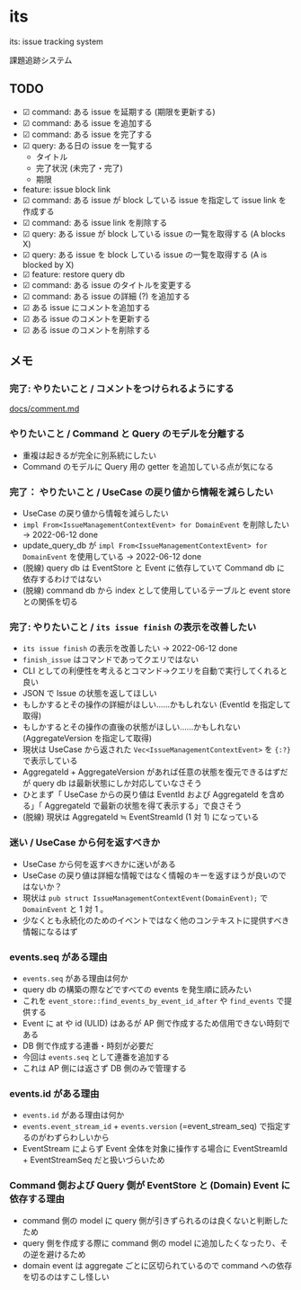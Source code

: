 # its

its: issue tracking system

課題追跡システム

## TODO

- ☑ command: ある issue を延期する (期限を更新する)
- ☑ command: ある issue を追加する
- ☑ command: ある issue を完了する
- ☑ query: ある日の issue を一覧する
  - タイトル
  - 完了状況 (未完了・完了)
  - 期限
- feature: issue block link
- ☑ command: ある issue が block している issue を指定して issue link を作成する
- ☑ command: ある issue link を削除する
- ☑ query: ある issue が block している issue の一覧を取得する (A blocks X)
- ☑ query: ある issue を block している issue の一覧を取得する (A is blocked by X)
- ☑ feature: restore query db
- ☑ command: ある issue のタイトルを変更する
- ☑ command: ある issue の詳細 (?) を追加する
- ☑ ある issue にコメントを追加する
- ☑ ある issue のコメントを更新する
- ☑ ある issue のコメントを削除する

## メモ

### 完了: やりたいこと / コメントをつけられるようにする

[docs/comment.md](./docs/comment.md)

### やりたいこと / Command と Query のモデルを分離する

- 重複は起きるが完全に別系統にしたい
- Command のモデルに Query 用の getter を追加している点が気になる

### 完了： やりたいこと / UseCase の戻り値から情報を減らしたい

- UseCase の戻り値から情報を減らしたい
- `impl From<IssueManagementContextEvent> for DomainEvent` を削除したい
  → 2022-06-12 done
- update_query_db が `impl From<IssueManagementContextEvent> for DomainEvent` を使用している
  → 2022-06-12 done
- (脱線) query db は EventStore と Event に依存していて Command db に依存するわけではない
- (脱線) command db から index として使用しているテーブルと event store との関係を切る

### 完了: やりたいこと / `its issue finish` の表示を改善したい

- `its issue finish` の表示を改善したい
  → 2022-06-12 done
- `finish_issue` はコマンドであってクエリではない
- CLI としての利便性を考えるとコマンド→クエリを自動で実行してくれると良い
- JSON で Issue の状態を返してほしい
- もしかするとその操作の詳細がほしい……かもしれない (EventId を指定して取得)
- もしかするとその操作の直後の状態がほしい……かもしれない (AggregateVersion を指定して取得)
- 現状は UseCase から返された `Vec<IssueManagementContextEvent>` を `{:?}` で表示している
- AggregateId + AggregateVersion があれば任意の状態を復元できるはずだが query db は最新状態にしか対応していなさそう
- ひとまず「 UseCase からの戻り値は EventId および AggregateId を含める」「 AggregateId で最新の状態を得て表示する」で良さそう
- (脱線) 現状は AggregateId ≒ EventStreamId (1 対 1) になっている

### 迷い / UseCase から何を返すべきか

- UseCase から何を返すべきかに迷いがある
- UseCase の戻り値は詳細な情報ではなく情報のキーを返すほうが良いのではないか？
- 現状は `pub struct IssueManagementContextEvent(DomainEvent);` で `DomainEvent` と 1 対 1 。
- 少なくとも永続化のためのイベントではなく他のコンテキストに提供すべき情報になるはず

### events.seq がある理由

- `events.seq` がある理由は何か
- query db の構築の際などですべての events を発生順に読みたい
- これを `event_store::find_events_by_event_id_after` や `find_events` で提供する
- Event に at や id (ULID) はあるが AP 側で作成するため信用できない時刻である
- DB 側で作成する連番・時刻が必要だ
- 今回は `events.seq` として連番を追加する
- これは AP 側には返さず DB 側のみで管理する

### events.id がある理由

- `events.id` がある理由は何か
- `events.event_stream_id` + `events.version` (=event_stream_seq) で指定するのがわずらわしいから
- EventStream によらず Event 全体を対象に操作する場合に EventStreamId + EventStreamSeq だと扱いづらいため

### Command 側および Query 側が EventStore と (Domain) Event に依存する理由

- command 側の model に query 側が引きずられるのは良くないと判断したため
- query 側を作成する際に command 側の model に追加したくなったり、その逆を避けるため
- domain event は aggregate ごとに区切られているので command への依存を切るのはすこし怪しい
